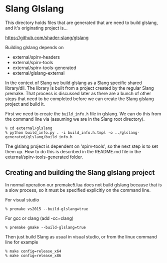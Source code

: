 Slang Glslang
=============

This directory holds files that are generated that are need to build glslang, and it's originating project is...

https://github.com/shader-slang/glslang

Building glslang depends on 

* external/spirv-headers
* external/spirv-tools
* external/spirv-tools-generated
* external/glslang-external

In the context of Slang we build glslang as a Slang specific shared library/dll. The library is built from a project created by the regular Slang premake. That process is discussed later as there are a bunch of other steps that need to be completed before we can create the Slang glslang project and build it. 

First we need to create the `build_info.h` file in glslang. We can do this from the command line via (assuming we are in the Slang root directory). 

```
% cd external/glslang
% python build_info.py . -i build_info.h.tmpl -o ../glslang-generated/glslang/build_info.h
```

The glslang project is dependent on 'spirv-tools', so the next step is to set them up. How to do this is described in the README.md file in the external/spirv-tools-generated folder. 

## Creating and building the Slang glslang project

In normal operation our premake5.lua does not build glslang because that is a slow process, so it must be specified explicitly on the command line. 

For visual studio

```
% premake vs2015 --build-glslang=true
```

For gcc or clang (add -cc=clang)

```
% premake gmake --build-glslang=true
```

Then just build Slang as usual in visual studio, or from the linux command line for example

```
% make config=release_x64
% make config=release_x86
```